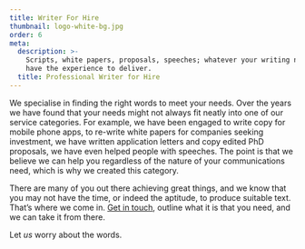 ```yaml
---
title: Writer For Hire
thumbnail: logo-white-bg.jpg
order: 6
meta:
  description: >-
    Scripts, white papers, proposals, speeches; whatever your writing need, we
    have the experience to deliver.
  title: Professional Writer for Hire
---
```

We specialise in finding the right words to meet your needs. Over the years we have found that your needs might not always fit neatly into one of our service categories. For example, we have been engaged to write copy for mobile phone apps, to re-write white papers for companies seeking investment, we have written application letters and copy edited PhD proposals, we have even helped people with speeches. The point is that we believe we can help you regardless of the nature of your communications need, which is why we created this category.

There are many of you out there achieving great things, and we know that you may not have the time, or indeed the aptitude, to produce suitable text. That’s where we come in. [Get in touch](/contact), outline what it is that you need, and we can take it from there.

Let *us* worry about the words.
